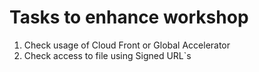 # Tasks to enhance workshop

1. Check usage of Cloud Front or Global Accelerator
1. Check access to file using Signed URL`s
